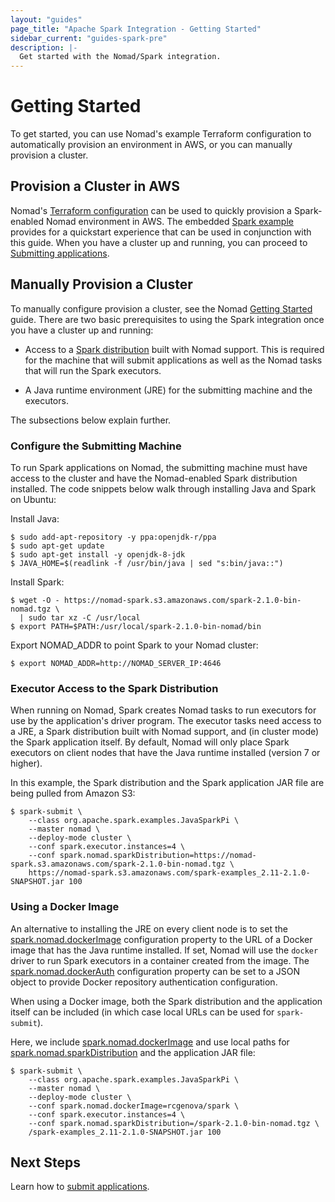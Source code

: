 ```yaml
---
layout: "guides"
page_title: "Apache Spark Integration - Getting Started"
sidebar_current: "guides-spark-pre"
description: |-
  Get started with the Nomad/Spark integration.
---
```


# Getting Started

To get started, you can use Nomad's example Terraform configuration to 
automatically provision an environment in AWS, or you can manually provision a 
cluster.

## Provision a Cluster in AWS

Nomad's [Terraform configuration](https://github.com/hashicorp/nomad/tree/master/terraform) 
can be used to quickly provision a Spark-enabled Nomad environment in
 AWS. The embedded [Spark example](https://github.com/hashicorp/nomad/tree/master/terraform/examples/spark)
 provides for a quickstart experience that can be used in conjunction with 
 this guide. When you have a cluster up and running, you can proceed to 
[Submitting applications](/guides/spark/submit.html).

## Manually Provision a Cluster

To manually configure provision a cluster, see the Nomad 
[Getting Started](/intro/getting-started/install.html) guide. There are two 
basic prerequisites to using the Spark integration once you have a cluster up 
and running:

- Access to a [Spark distribution](https://nomad-spark.s3.amazonaws.com/spark-2.1.0-bin-nomad.tgz) 
built with Nomad support. This is required for the machine that will submit 
applications as well as the Nomad tasks that will run the Spark executors.

- A Java runtime environment (JRE) for the submitting machine and the executors.

The subsections below explain further.

### Configure the Submitting Machine

To run Spark applications on Nomad, the submitting machine must have access to 
the cluster and have the Nomad-enabled Spark distribution installed. The code 
snippets below walk through installing Java and Spark on Ubuntu:

Install Java:

```shell
$ sudo add-apt-repository -y ppa:openjdk-r/ppa
$ sudo apt-get update 
$ sudo apt-get install -y openjdk-8-jdk
$ JAVA_HOME=$(readlink -f /usr/bin/java | sed "s:bin/java::")
```

Install Spark:


```shell
$ wget -O - https://nomad-spark.s3.amazonaws.com/spark-2.1.0-bin-nomad.tgz \
  | sudo tar xz -C /usr/local
$ export PATH=$PATH:/usr/local/spark-2.1.0-bin-nomad/bin
```

Export NOMAD_ADDR to point Spark to your Nomad cluster:

```shell
$ export NOMAD_ADDR=http://NOMAD_SERVER_IP:4646
```

### Executor Access to the Spark Distribution

When running on Nomad, Spark creates Nomad tasks to run executors for use by the 
application's driver program. The executor tasks need access to a JRE, a Spark 
distribution built with Nomad support, and (in cluster mode) the Spark 
application itself. By default, Nomad will only place Spark executors on client 
nodes that have the Java runtime installed (version 7 or higher).

In this example, the Spark distribution and the Spark application JAR file are
being pulled from Amazon S3:

```shell
$ spark-submit \
    --class org.apache.spark.examples.JavaSparkPi \
    --master nomad \
    --deploy-mode cluster \
    --conf spark.executor.instances=4 \
    --conf spark.nomad.sparkDistribution=https://nomad-spark.s3.amazonaws.com/spark-2.1.0-bin-nomad.tgz \
    https://nomad-spark.s3.amazonaws.com/spark-examples_2.11-2.1.0-SNAPSHOT.jar 100
```

### Using a Docker Image

An alternative to installing the JRE on every client node is to set the 
[spark.nomad.dockerImage](/guides/spark/configuration.html#spark-nomad-dockerimage)
 configuration property to the URL of a Docker image that has the Java runtime 
installed. If set, Nomad will use the `docker` driver to run Spark executors in 
a container created from the image. The 
[spark.nomad.dockerAuth](/guides/spark/configuration.html#spark-nomad-dockerauth) 
 configuration property can be set to a JSON object to provide Docker repository
 authentication configuration.

When using a Docker image, both the Spark distribution and the application 
itself can be included (in which case local URLs can be used for `spark-submit`).

Here, we include [spark.nomad.dockerImage](/guides/spark/configuration.html#spark-nomad-dockerimage) 
and use local paths for 
[spark.nomad.sparkDistribution](/guides/spark/configuration.html#spark-nomad-sparkdistribution) 
and the application JAR file:

```shell
$ spark-submit \
    --class org.apache.spark.examples.JavaSparkPi \
    --master nomad \
    --deploy-mode cluster \
    --conf spark.nomad.dockerImage=rcgenova/spark \
    --conf spark.executor.instances=4 \
    --conf spark.nomad.sparkDistribution=/spark-2.1.0-bin-nomad.tgz \
    /spark-examples_2.11-2.1.0-SNAPSHOT.jar 100
```

## Next Steps

Learn how to [submit applications](/guides/spark/submit.html).
